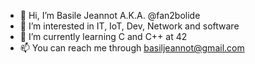 - 👋 Hi, I’m Basile Jeannot A.K.A. @fan2bolide
- 👀 I’m interested in IT, IoT, Dev, Network and software
- 🌱 I’m currently learning C and C++ at 42
- 📫 You can reach me through basiljeannot@gmail.com

<!---
fan2bolide/fan2bolide is a ✨ special ✨ repository because its `README.md` (this file) appears on your GitHub profile.
You can click the Preview link to take a look at your changes.
--->
